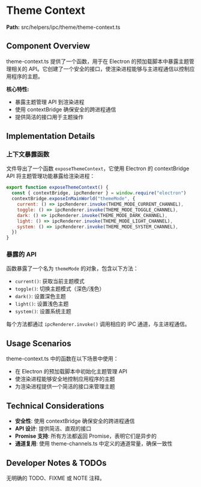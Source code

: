 # Theme Context

**Path:** src/helpers/ipc/theme/theme-context.ts

## Component Overview

theme-context.ts 提供了一个函数，用于在 Electron 的预加载脚本中暴露主题管理相关的 API。它创建了一个安全的接口，使渲染进程能够与主进程通信以控制应用程序的主题。

**核心特性:**
- 暴露主题管理 API 到渲染进程
- 使用 contextBridge 确保安全的跨进程通信
- 提供简洁的接口用于主题操作

## Implementation Details

### 上下文暴露函数

文件导出了一个函数 `exposeThemeContext`，它使用 Electron 的 contextBridge API 将主题管理功能暴露给渲染进程：

```javascript
export function exposeThemeContext() {
  const { contextBridge, ipcRenderer } = window.require("electron")
  contextBridge.exposeInMainWorld("themeMode", {
    current: () => ipcRenderer.invoke(THEME_MODE_CURRENT_CHANNEL),
    toggle: () => ipcRenderer.invoke(THEME_MODE_TOGGLE_CHANNEL),
    dark: () => ipcRenderer.invoke(THEME_MODE_DARK_CHANNEL),
    light: () => ipcRenderer.invoke(THEME_MODE_LIGHT_CHANNEL),
    system: () => ipcRenderer.invoke(THEME_MODE_SYSTEM_CHANNEL),
  })
}
```

### 暴露的 API

函数暴露了一个名为 `themeMode` 的对象，包含以下方法：
- `current()`: 获取当前主题模式
- `toggle()`: 切换主题模式（深色/浅色）
- `dark()`: 设置深色主题
- `light()`: 设置浅色主题
- `system()`: 设置系统主题

每个方法都通过 `ipcRenderer.invoke()` 调用相应的 IPC 通道，与主进程通信。

## Usage Scenarios

theme-context.ts 中的函数在以下场景中使用：
- 在 Electron 的预加载脚本中初始化主题管理 API
- 使渲染进程能够安全地控制应用程序的主题
- 为渲染进程提供一个简洁的接口来管理主题

## Technical Considerations

- **安全性**: 使用 contextBridge 确保安全的跨进程通信
- **API 设计**: 提供简洁、直观的接口
- **Promise 支持**: 所有方法都返回 Promise，表明它们是异步的
- **通道复用**: 使用 theme-channels.ts 中定义的通道常量，确保一致性

## Developer Notes & TODOs

无明确的 TODO、FIXME 或 NOTE 注释。